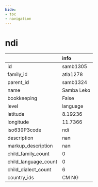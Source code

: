 ```yaml
---
hide:
- toc
- navigation
---
```

# ndi
|                      | info       |
|:---------------------|:-----------|
| id                   | samb1305   |
| family_id            | atla1278   |
| parent_id            | samb1324   |
| name                 | Samba Leko |
| bookkeeping          | False      |
| level                | language   |
| latitude             | 8.19236    |
| longitude            | 11.7366    |
| iso639P3code         | ndi        |
| description          | nan        |
| markup_description   | nan        |
| child_family_count   | 0          |
| child_language_count | 0          |
| child_dialect_count  | 6          |
| country_ids          | CM NG      |